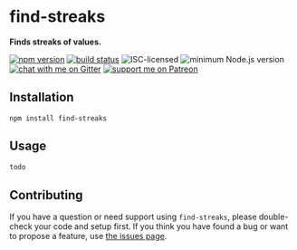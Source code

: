 # find-streaks

**Finds streaks of values.**

[![npm version](https://img.shields.io/npm/v/find-streaks.svg)](https://www.npmjs.com/package/find-streaks)
[![build status](https://api.travis-ci.org/derhuerst/find-streaks.svg?branch=master)](https://travis-ci.org/derhuerst/find-streaks)
![ISC-licensed](https://img.shields.io/github/license/derhuerst/find-streaks.svg)
![minimum Node.js version](https://img.shields.io/node/v/find-streaks.svg)
[![chat with me on Gitter](https://img.shields.io/badge/chat%20with%20me-on%20gitter-512e92.svg)](https://gitter.im/derhuerst)
[![support me on Patreon](https://img.shields.io/badge/support%20me-on%20patreon-fa7664.svg)](https://patreon.com/derhuerst)


## Installation

```shell
npm install find-streaks
```


## Usage

```js
todo
```


## Contributing

If you have a question or need support using `find-streaks`, please double-check your code and setup first. If you think you have found a bug or want to propose a feature, use [the issues page](https://github.com/derhuerst/find-streaks/issues).
